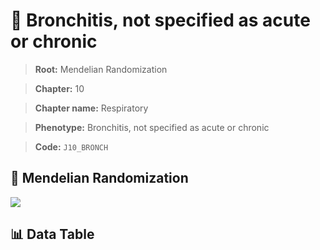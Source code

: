 # 🧪 Bronchitis, not specified as acute or chronic

> **Root:** Mendelian Randomization

> **Chapter:** 10  

> **Chapter name:** Respiratory

> **Phenotype:** Bronchitis, not specified as acute or chronic  

> **Code:** `J10_BRONCH`

## 🧬 Mendelian Randomization  

<img src="/MR/Figures/Forward/J10_BRONCH.png"/>

## 📊 Data Table

<CsvTableMRF src="/MR/Data/Forward/J10_BRONCH.csv"/>
